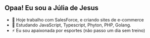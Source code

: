 ## Opaa! Eu sou a Júlia de Jesus

- 🔭 Hoje trabalho com SalesForce, e criando sites de e-commerce
- 🌱 Estudando JavaScript, Typescript, Phyton, PHP, Golang.
- ⚡ Eu sou apaixonada por esportes (não passo um dia sem treino) 

